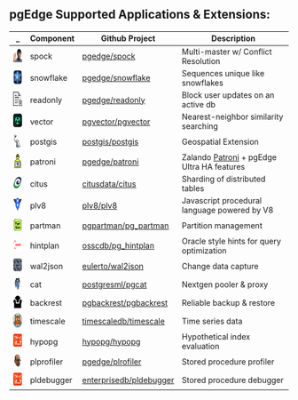 
## pgEdge Supported Applications & Extensions:

_ |Component|Github Project|Description
---|---|---|---|
<img src=img/spock.png height=25 width=auto> | spock | [pgedge/spock](https://github.com/pgedge/spock) | Multi-master w/ Conflict Resolution
<img src=img/snowflake.png height=25 width=auto> | snowflake | [pgedge/snowflake](https://github.com/pgedge/snowflake-sequences/tags) | Sequences unique like snowflakes
<img src=img/readonly.png height=25 width=auto> | readonly | [pgedge/readonly](https://github.com/pgedge/readonly/tags) | Block user updates on an active db
<img src=img/vector.png height=25 width=auto> | vector | [pgvector/pgvector](https://github.com/pgvector/pgvector/tags) | Nearest-neighbor similarity searching
<img src=img/postgis.png height=25 width=auto> | postgis | [postgis/postgis](https://github.com/postgis/postgis) | Geospatial Extension
<img src=img/patroni.png height=25 width=auto> | patroni | [pgedge/patroni](https://github.com/pgedge/pgedge-patroni/tags) | Zalando [Patroni](http:/github.com/zalando/patroni) + pgEdge Ultra HA features
<img src=img/citus.png height=25 width=auto> | citus  | [citusdata/citus](https://github.com/citusdata/citus/tags) | Sharding of distributed tables
<img src=img/v8.png height=25 width=auto> | plv8 | [plv8/plv8](https://github.com/plv8/plv8) | Javascript procedural language powered by V8
<img src=img/partman.png height=25 width=auto> | partman | [pgpartman/pg_partman](https://github.com/pgpartman/pg_partman) | Partition management
<img src=img/hintplan.png height=25 width=auto> | hintplan | [osscdb/pg_hintplan](https://github.com/ossc-db/pg_hint_plan/blob/master/README.md) | Oracle style hints for query optimization
<img src=img/wal2json.png height=25 width=auto> | wal2json | [eulerto/wal2json](https://github.com/eulerto/wal2json/blob/master/README.md) | Change data capture
<img src=img/pgcat.png height=25 width=auto> | cat | [postgresml/pgcat](https://github.com/postgresml/pgcat) | Nextgen pooler & proxy
<img src=img/backrest.png height=25 width=auto> | backrest | [pgbackrest/pgbackrest](https://github.com/pgbackrest/pgbackrest) | Reliable backup & restore
<img src=img/timescaledb.png height=25 width=auto> | timescale | [timescaledb/timescale](https://github.com/timescaledb/timescale) | Time series data
<img src=img/whatif.png height=25 width=auto> | hypopg | [hypopg/hypopg](https://github.com/hypopg/hypopg) | Hypothetical index evaluation
<img src=img/jan.png height=25 width=auto> | plprofiler | [pgedge/plrofiler](https://github.com/pgedge/plprofiler) | Stored procedure profiler 
<img src=img/whatif.png height=25 width=auto> | pldebugger | [enterprisedb/pldebugger ](https://github.com/enterprisedb/pldebugger) | Stored procedure debugger




